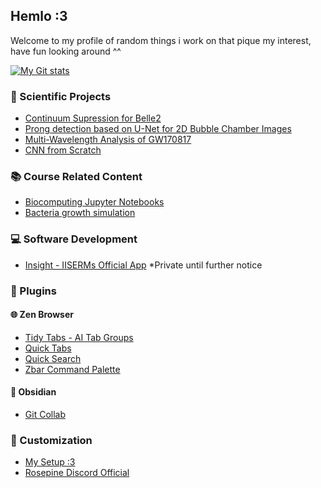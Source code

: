 <!-- [![MasterHead](https://raw.githubusercontent.com/Darsh-A/Darsh-A/refs/heads/main/e0e01af1b1f16f93aab6e1690e4960c4.jpg)](https://github.com/Darsh-A) -->
## Hemlo :3
Welcome to my profile of random things i work on that pique my interest, have fun looking around ^^


[![My Git stats](https://github-readme-stats.vercel.app/api?username=Darsh-A&show_icons=true&theme=rose_pine&hide=contribs)](https://github.com/Darsh-A)

### 🔬 Scientific Projects
- [Continuum Supression for Belle2](https://github.com/Darsh-A/HCP_Belle_Cllassification)
- [Prong detection based on U-Net for 2D Bubble Chamber Images](https://github.com/Darsh-A/BubbleChamber_ProngDetection)
- [Multi-Wavelength Analysis of GW170817](https://github.com/Darsh-A/KSP-Radio)
- [CNN from Scratch](https://github.com/Darsh-A/CNN-from-Scratch)

### 📚 Course Related Content
- [Biocomputing Jupyter Notebooks](https://github.com/Darsh-A/Biocomputing-MS22068)
- [Bacteria growth simulation](https://github.com/Darsh-A/BIO102-BacGrowth)

### 💻 Software Development
- [Insight - IISERMs Official App](https://github.com/Darsh-A/InsightIISERM-FF) *Private until further notice

### 🔌 Plugins

#### 🌐 Zen Browser
- [Tidy Tabs - AI Tab Groups](https://github.com/Darsh-A/Ai-TabGroups-ZenBrowser)
- [Quick Tabs](https://github.com/Darsh-A/Quick-Tabs)
- [Quick Search](https://github.com/Darsh-A/Quick-Search-Zen-Browser)
- [Zbar Command Palette](https://github.com/Darsh-A/ZBar-Zen)

#### 📝 Obsidian
- [Git Collab](https://github.com/Darsh-A/obsidian-Git-Collab)

### 🎨 Customization
- [My Setup :3](https://github.com/Darsh-A/Win-Rice)
- [Rosepine Discord Official](https://github.com/Darsh-A/discord)

